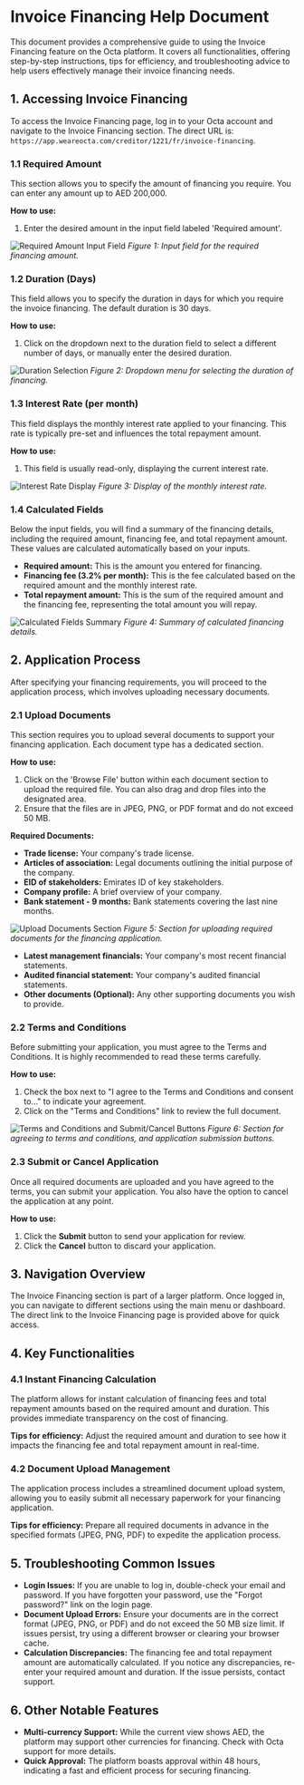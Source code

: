 # Invoice Financing Help Document

This document provides a comprehensive guide to using the Invoice Financing feature on the Octa platform. It covers all functionalities, offering step-by-step instructions, tips for efficiency, and troubleshooting advice to help users effectively manage their invoice financing needs.

## 1. Accessing Invoice Financing

To access the Invoice Financing page, log in to your Octa account and navigate to the Invoice Financing section. The direct URL is: `https://app.weareocta.com/creditor/1221/fr/invoice-financing`.




### 1.1 Required Amount

This section allows you to specify the amount of financing you require. You can enter any amount up to AED 200,000.

**How to use:**
1. Enter the desired amount in the input field labeled 'Required amount'.




![Required Amount Input Field](/home/ubuntu/screenshots/app_weareocta_2025-07-18_12-55-10_2755.webp)
*Figure 1: Input field for the required financing amount.*




### 1.2 Duration (Days)

This field allows you to specify the duration in days for which you require the invoice financing. The default duration is 30 days.

**How to use:**
1. Click on the dropdown next to the duration field to select a different number of days, or manually enter the desired duration.




![Duration Selection](/home/ubuntu/screenshots/app_weareocta_2025-07-18_12-55-22_9789.webp)
*Figure 2: Dropdown menu for selecting the duration of financing.*




### 1.3 Interest Rate (per month)

This field displays the monthly interest rate applied to your financing. This rate is typically pre-set and influences the total repayment amount.

**How to use:**
1. This field is usually read-only, displaying the current interest rate.




![Interest Rate Display](/home/ubuntu/screenshots/app_weareocta_2025-07-18_12-55-10_2755.webp)
*Figure 3: Display of the monthly interest rate.*




### 1.4 Calculated Fields

Below the input fields, you will find a summary of the financing details, including the required amount, financing fee, and total repayment amount. These values are calculated automatically based on your inputs.

*   **Required amount:** This is the amount you entered for financing.
*   **Financing fee (3.2% per month):** This is the fee calculated based on the required amount and the monthly interest rate.
*   **Total repayment amount:** This is the sum of the required amount and the financing fee, representing the total amount you will repay.




![Calculated Fields Summary](/home/ubuntu/screenshots/app_weareocta_2025-07-18_12-55-10_2755.webp)
*Figure 4: Summary of calculated financing details.*




## 2. Application Process

After specifying your financing requirements, you will proceed to the application process, which involves uploading necessary documents.

### 2.1 Upload Documents

This section requires you to upload several documents to support your financing application. Each document type has a dedicated section.

**How to use:**
1. Click on the 'Browse File' button within each document section to upload the required file. You can also drag and drop files into the designated area.
2. Ensure that the files are in JPEG, PNG, or PDF format and do not exceed 50 MB.

**Required Documents:**
*   **Trade license:** Your company's trade license.
*   **Articles of association:** Legal documents outlining the initial purpose of the company.
*   **EID of stakeholders:** Emirates ID of key stakeholders.
*   **Company profile:** A brief overview of your company.
*   **Bank statement - 9 months:** Bank statements covering the last nine months.




![Upload Documents Section](/home/ubuntu/screenshots/app_weareocta_2025-07-18_12-55-44_6931.webp)
*Figure 5: Section for uploading required documents for the financing application.*




*   **Latest management financials:** Your company's most recent financial statements.
*   **Audited financial statement:** Your company's audited financial statements.
*   **Other documents (Optional):** Any other supporting documents you wish to provide.




### 2.2 Terms and Conditions

Before submitting your application, you must agree to the Terms and Conditions. It is highly recommended to read these terms carefully.

**How to use:**
1. Check the box next to "I agree to the Terms and Conditions and consent to..." to indicate your agreement.
2. Click on the "Terms and Conditions" link to review the full document.




![Terms and Conditions and Submit/Cancel Buttons](/home/ubuntu/screenshots/app_weareocta_2025-07-18_12-55-59_9286.webp)
*Figure 6: Section for agreeing to terms and conditions, and application submission buttons.*




### 2.3 Submit or Cancel Application

Once all required documents are uploaded and you have agreed to the terms, you can submit your application. You also have the option to cancel the application at any point.

**How to use:**
1. Click the **Submit** button to send your application for review.
2. Click the **Cancel** button to discard your application.




## 3. Navigation Overview

The Invoice Financing section is part of a larger platform. Once logged in, you can navigate to different sections using the main menu or dashboard. The direct link to the Invoice Financing page is provided above for quick access.




## 4. Key Functionalities

### 4.1 Instant Financing Calculation

The platform allows for instant calculation of financing fees and total repayment amounts based on the required amount and duration. This provides immediate transparency on the cost of financing.

**Tips for efficiency:** Adjust the required amount and duration to see how it impacts the financing fee and total repayment amount in real-time.

### 4.2 Document Upload Management

The application process includes a streamlined document upload system, allowing you to easily submit all necessary paperwork for your financing application.

**Tips for efficiency:** Prepare all required documents in advance in the specified formats (JPEG, PNG, PDF) to expedite the application process.




## 5. Troubleshooting Common Issues

*   **Login Issues:** If you are unable to log in, double-check your email and password. If you have forgotten your password, use the "Forgot password?" link on the login page.
*   **Document Upload Errors:** Ensure your documents are in the correct format (JPEG, PNG, or PDF) and do not exceed the 50 MB size limit. If issues persist, try using a different browser or clearing your browser cache.
*   **Calculation Discrepancies:** The financing fee and total repayment amount are automatically calculated. If you notice any discrepancies, re-enter your required amount and duration. If the issue persists, contact support.




## 6. Other Notable Features

*   **Multi-currency Support:** While the current view shows AED, the platform may support other currencies for financing. Check with Octa support for more details.
*   **Quick Approval:** The platform boasts approval within 48 hours, indicating a fast and efficient process for securing financing.



